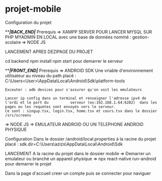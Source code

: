 # projet-mobile

Configuration du projet


*****************|BACK_END|***************
Prerequis
=> XAMPP SERVER POUR LANCER MYSQL SUR PHP MYADMIN EN LOCAL
	avec une base de données nommé : gestion-scolaire
=> NODE JS

LANCEMENT APRES DEZIPAGE DU PROJET

cd backend
npm install
npm start pour demarrer le serveur


*****************|FRONT_END|***************
Prerequis
=> ANDROID SDK
	Une vriable d'environnement utilisateur au niveau du path placé :
	C:\Users\<User>\AppData\Local\Android\Sdk\platform-tools
	
	Exceuter : adb devices pour s'assurer qu'on voit les emulateurs
	
	Lancer ip config dans un terminal et renseigner l'adresse ipv4 de l'ordi et le port du 			serveur (ex:192.168.1.64:6282)  dans les pages ou les requetes sont envoyés vers le serveur.
	Ce sont : singup.tsx, login.tsx, home.tsx et cours.tsx dans le dossier /src/screens

=> NODE JS
=> EMULATEUR ANDROID OU UN TELEPHONE ANDROID PHYSIQUE

Configuration
Dans le dossier /android/local.properties à la racine du projet placé : 
	sdk.dir=C:\\Users\\azizs\\AppData\\Local\\Android\\Sdk

LANCEMENT
A la racine du projet dans le dossier mobile
	=> Demarrer un emulateur ou branché un appareil physique
	=> npx react-native run-android pour demarrer le projet
	
Dans la page d'accueil creer un compte puis se connecter pour naviguer
